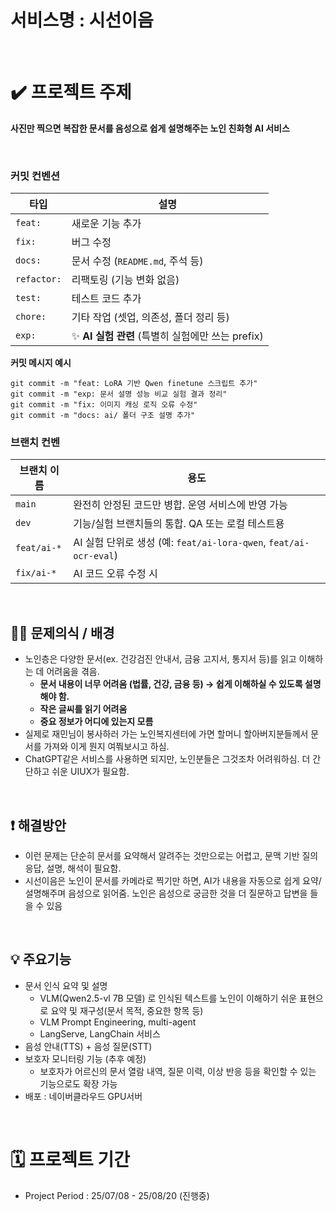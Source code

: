 # 서비스명 : 시선이음

<br>

# **✔️ 프로젝트 주제**
**사진만 찍으면 복잡한 문서를 음성으로 쉽게 설명해주는 노인 친화형 AI 서비스**

<br>

### **커밋 컨벤션**

| 타입          | 설명                                  |
| ----------- | ----------------------------------- |
| `feat:`     | 새로운 기능 추가                           |
| `fix:`      | 버그 수정                               |
| `docs:`     | 문서 수정 (`README.md`, 주석 등)           |
| `refactor:` | 리팩토링 (기능 변화 없음)                     |
| `test:`     | 테스트 코드 추가                           |
| `chore:`    | 기타 작업 (셋업, 의존성, 폴더 정리 등)            |
| `exp:`      | ✨ **AI 실험 관련** (특별히 실험에만 쓰는 prefix) |

**커밋 메시지 예시**
```
git commit -m "feat: LoRA 기반 Qwen finetune 스크립트 추가"
git commit -m "exp: 문서 설명 성능 비교 실험 결과 정리"
git commit -m "fix: 이미지 캐싱 로직 오류 수정"
git commit -m "docs: ai/ 폴더 구조 설명 추가"
```


### **브랜치 컨벤**
| 브랜치 이름      | 용도                                                        |
| ----------- | --------------------------------------------------------- |
| `main`      | 완전히 안정된 코드만 병합. 운영 서비스에 반영 가능                             |
| `dev`       | 기능/실험 브랜치들의 통합. QA 또는 로컬 테스트용                             |
| `feat/ai-*` | AI 실험 단위로 생성 (예: `feat/ai-lora-qwen`, `feat/ai-ocr-eval`) |
| `fix/ai-*`  | AI 코드 오류 수정 시                                             |


<br>

## 👴🏻 문제의식 / 배경

- 노인층은 다양한 문서(ex. 건강검진 안내서, 금융 고지서, 통지서 등)를 읽고 이해하는 데 어려움을 겪음.
    - **문서 내용이 너무 어려움 (법률, 건강, 금융 등) → 쉽게 이해하실 수 있도록 설명해야 함.**
    - **작은 글씨를 읽기 어려움**
    - **중요 정보가 어디에 있는지 모름**
- 실제로 재민님이 봉사하러 가는 노인복지센터에 가면 할머니 할아버지분들께서 문서를 가져와 이게 뭔지 여쭤보시고 하심.
- ChatGPT같은 서비스를 사용하면 되지만, 노인분들은 그것조차 어려워하심. 더 간단하고 쉬운 UIUX가 필요함.

<br>

## ❗️ 해결방안

- 이런 문제는 단순히 문서를 요약해서 알려주는 것만으로는 어렵고, 문맥 기반 질의응답, 설명, 해석이 필요함.
- 시선이음은 노인이 문서를 카메라로 찍기만 하면, AI가 내용을 자동으로 쉽게 요약/설명해주며 음성으로 읽어줌. 노인은 음성으로 궁금한 것을 더 질문하고 답변을 들을 수 있음

<br>

## 💡 주요기능

- 문서 인식 요약 및 설명
    - VLM(Qwen2.5-vl 7B 모델) 로 인식된 텍스트를 노인이 이해하기 쉬운 표현으로 요약 및 재구성(문서 목적, 중요한 항목 등)
    - VLM Prompt Engineering, multi-agent
    - LangServe, LangChain 서비스
- 음성 안내(TTS) + 음성 질문(STT)
- 보호자 모니터링 기능 (추후 예정)
    - 보호자가 어르신의 문서 열람 내역, 질문 이력, 이상 반응 등을 확인할 수 있는 기능으로도 확장 가능
- 배포 : 네이버클라우드 GPU서버


<br>

# **🗓️ 프로젝트 기간**

* Project Period : 25/07/08 - 25/08/20 (진행중)
